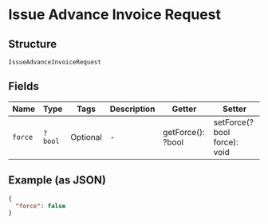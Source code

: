
# Issue Advance Invoice Request

## Structure

`IssueAdvanceInvoiceRequest`

## Fields

| Name | Type | Tags | Description | Getter | Setter |
|  --- | --- | --- | --- | --- | --- |
| `force` | `?bool` | Optional | - | getForce(): ?bool | setForce(?bool force): void |

## Example (as JSON)

```json
{
  "force": false
}
```

